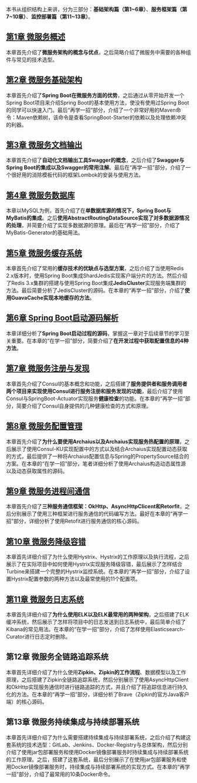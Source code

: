 
本书从组织结构上来讲，分为三部分：**基础架构篇（第1~6章）**、**服务框架篇（第7~10章）**、**监控部署篇（第11~13章）**。
    
## [第1章 微服务概述](第1章微服务概述.md "第1章 微服务概述")    
本章首先介绍了**微服务架构的概念与优点**，之后简略介绍了微服务中需要的各种组件与常见的技术选型。  

## [第2章 微服务基础架构](第2章微服务基础框架.md "第2章 微服务基础架构")
本章首先介绍了**Spring Boot在微服务方面的优势**，之后通过从零开始开发一个Spring Boot项目来介绍Spring Boot的基本使用方法，使没有使用过Spring Boot的同学可以快速入门。最后“再学一招”部分，介绍了一个非常好用的Maven命令：Maven依赖树，该命令是查看SpringBoot-Starter的依赖以及处理依赖冲突的利器。

## [第3章 微服务文档输出](第3章微服务文档输出.md "第3章 微服务文档输出")
本章首先介绍了**自动化文档输出工具Swagger的概念**，之后介绍了**Swagger与Spring Boot的集成以及Swagger的常用注解**。最后在“再学一招”部分，介绍了一个很好用的消除模板代码的框架Lombok的安装与使用方法。

## [第4章 微服务数据库](第4章微服务数据库.md "第4章 微服务数据库")
本章以MySQL为例，首先介绍了在**单数据库源的情况下，Spring Boot与MyBatis的集成**。之后**使用AbstractRoutingDataSource实现了对多数据源情况的处理**，并简要介绍了实现多数据源的原理。最后在“再学一招”部分，介绍了MyBatis-Generator的基础用法。

## [第5章 微服务缓存系统](第5章微服务缓存系统.md "第5章 微服务缓存系统")
本章首先介绍了常用的**缓存技术的优缺点与选型方案**，之后介绍了当使用Redis 2.x版本时，使用Spring Boot集成ShardJedis实现客户端分片的方法。然后介绍了Redis 3.x集群的搭建与使用Spring Boot集成**JedisCluster**实现服务端集群的方法。最后简要分析了JedisCluster的源码。在本章的“再学一招”部分，介绍了**使用GuavaCache实现本地缓存的方法**。

## [第6章 Spring Boot启动源码解析](第6章Spring%20Boot启动源码解析.md "第6章 Spring Boot启动源码解析")
本章详细分析了**Spring Boot启动过程的源码**，掌握这一章对于后续章节的学习至关重要。在本章的“在学一招”部分，简要介绍了**在开发过程中获取配置信息的4种方法**。
## [第7章 微服务注册与发现](第7章微服务注册与发现.md "第7章 微服务注册与发现")
本章首先介绍了Consul的基本概念和功能，之后搭建了**服务提供者和服务调用者两个项目来实现使用Consul进行服务注册和服务发现的功能**，最后介绍了使用Consul与SpringBoot-Actuator实现服务**健康检查**的功能。在本章的“再学一招”部分，简要介绍了Consul自身提供的几种健康检查的方式和原理。
## [第8章 微服务配置管理](第8章微服务配置管理.md "第8章 微服务配置管理")
本章首先介绍了**为什么要使用Archaius以及Archaius实现服务热配置的原理**，之后展示了使用Consul-KU实现配置中的方式以及结合Archaius实现配置动态获取的方式，最后提供了一种将Archaius配置信息与Spring的PropertySource结合的方案。在本章的“在学一招”部分，笔者详细分析了使用Archaius构造动态属性源以及动态获取属性的源码。

## [第9章 微服务进程间通信](第9章微服务进程间通信.md "第9章 微服务进程间通信")
本章首先介绍了**三种服务通信框架：OkHttp、AsyncHttpClicent和Retorfit**，之后分别展示了使用三种框架进行服务通信的代码编写方法。最好在本章的“再学一招”部分，详细分析了使用Retofit进行服务通信的核心源码。

## [第10章 微服务降级容错](第10章微服务降级容错.md "第10章 微服务降级容错")
本章首先详细介绍了为什么使用Hystrix、Hystrix的工作原理以及执行流程，之后展示了在实际项目中如何使用Hystrix实现服务降级容错，最后展示了怎样结合Turbine来搭建一个完整的Hystrix监控系统。在本章的“再学一招”部分，介绍了设置Hystrix配置参数的两种方法以及最常使用的11个配置项。

## [第11章 微服务日志系统](第11章微服务日志系统.md "第11章 微服务日志系统")
本章首先详细介绍了**为什么使用ELK以及ELK最常用的两种架构**，之后搭建了ELK缓冲系统，然后展示了怎样将项目中的日志发送到日志系统中，最后简单介绍了Kibana的常见用法。在本章的“在学一招”部分，介绍了怎样使用Elasticsearch-Curator进行日志定时删除。

## 第12章 微服务全链路追踪系统
本章首先详细介绍了为什么使用**Zipkin、Zipkin的工作流程**、数据模型以及工作原理，之后搭建了Zipkin全链路追踪系统，然后分别展示了使用AsyncHttpClient和OkHttp实现服务通信时进行链路追踪的方式，并且介绍了将追踪信息进行持久化的方法。在本章的“再学一招”部分，详细分析了Brave（Zipkin的官方Java客户端）的核心源码。

## 第13章 微服务持续集成与持续部署系统
本章首先详细介绍了为什么需要搭建持续集成与持续部署系统，之后介绍了构建这套系统的技术选型：GitLab、Jenkins、Docker-Registry与总体架构，然后分别介绍了使用jar包部署服务和使用Docker镜像部署服务时持续集成与持续部署系统的工作原理。之后，搭建了这套系统，最后分别展示了在使用jar包部署服务和使用Docker镜像部署服务时，持续集成与持续部署系统的实现方式。在本章的“再学一招”部分，介绍了最常用的10条Docker命令。











